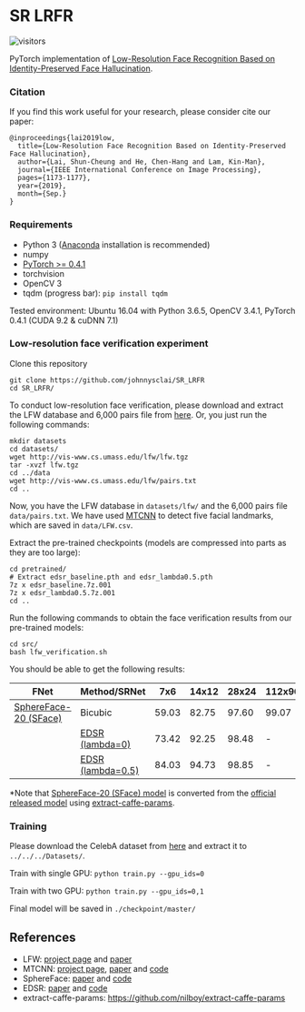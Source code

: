 # SR LRFR
![visitors](https://visitor-badge.glitch.me/badge?page_id=johnnysclai/SR_LRFR)

PyTorch implementation of [Low-Resolution Face Recognition Based on Identity-Preserved Face Hallucination](https://ieeexplore.ieee.org/document/8803782).

### Citation
If you find this work useful for your research, please consider cite our paper:
```
@inproceedings{lai2019low,
  title={Low-Resolution Face Recognition Based on Identity-Preserved Face Hallucination},
  author={Lai, Shun-Cheung and He, Chen-Hang and Lam, Kin-Man},
  journal={IEEE International Conference on Image Processing},
  pages={1173-1177},
  year={2019},
  month={Sep.}
}
```

### Requirements
- Python 3 ([Anaconda](https://www.anaconda.com) installation is recommended)
- numpy
- [PyTorch >= 0.4.1](https://pytorch.org)
- torchvision
- OpenCV 3
- tqdm (progress bar): ``pip install tqdm``

Tested environment: Ubuntu 16.04 with Python 3.6.5, OpenCV 3.4.1, PyTorch 0.4.1 (CUDA 9.2 & cuDNN 7.1)

### Low-resolution face verification experiment
Clone this repository
```
git clone https://github.com/johnnysclai/SR_LRFR
cd SR_LRFR/
```

To conduct low-resolution face verification, please download and extract the LFW database and 6,000 pairs file from [here](http://vis-www.cs.umass.edu/lfw/#download). Or, you just run the following commands:

```
mkdir datasets
cd datasets/
wget http://vis-www.cs.umass.edu/lfw/lfw.tgz
tar -xvzf lfw.tgz
cd ../data
wget http://vis-www.cs.umass.edu/lfw/pairs.txt
cd ..
```
Now, you have the LFW database in ``datasets/lfw/`` and the 6,000 pairs file ``data/pairs.txt``. We have used [MTCNN](https://github.com/TropComplique/mtcnn-pytorch) to detect five facial landmarks, which are saved in ``data/LFW.csv``.

Extract the pre-trained checkpoints (models are compressed into parts as they are too large):
```
cd pretrained/
# Extract edsr_baseline.pth and edsr_lambda0.5.pth
7z x edsr_baseline.7z.001
7z x edsr_lambda0.5.7z.001
cd ..
```

Run the following commands to obtain the face verification results from our pre-trained models:
```
cd src/
bash lfw_verification.sh
```
You should be able to get the following results:

| FNet                                          | Method/SRNet                     | 7x6   | 14x12 | 28x24 | 112x96 |
| --------------------------------------------- | -------------------------------- | ----- | ----- | ----- | ------ |
| [SphereFace-20 (SFace)](pretrained/sface.pth) | Bicubic                          | 59.03 | 82.75 | 97.60 | 99.07  |
|                                               | [EDSR (lambda=0)](pretrained/)   | 73.42 | 92.25 | 98.48 | -      |
|                                               | [EDSR (lambda=0.5)](pretrained/) | 84.03 | 94.73 | 98.85 | -      |

*Note that [SphereFace-20 (SFace) model](pretrained/sface.pth) is converted from the [official released model](https://github.com/wy1iu/sphereface#models) using [extract-caffe-params](https://github.com/nilboy/extract-caffe-params).

### Training
Please download the CelebA dataset from [here](https://drive.google.com/drive/folders/0B7EVK8r0v71pWEZsZE9oNnFzTm8) and extract it to ```../../../Datasets/```.

Train with single GPU: ```python train.py --gpu_ids=0```

Train with two GPU: ```python train.py --gpu_ids=0,1```

Final model will be saved in ```./checkpoint/master/```

## References
- LFW: [project page](http://vis-www.cs.umass.edu/lfw/) and [paper](http://vis-www.cs.umass.edu/lfw/lfw.pdf)
- MTCNN: [project page](https://kpzhang93.github.io/MTCNN_face_detection_alignment/index.html), [paper](https://ieeexplore.ieee.org/abstract/document/7553523) and [code](https://github.com/kpzhang93/MTCNN_face_detection_alignment)
- SphereFace: [paper](https://arxiv.org/abs/1704.08063) and [code](https://github.com/wy1iu/sphereface)
- EDSR: [paper](https://ieeexplore.ieee.org/document/8014885) and [code](https://github.com/thstkdgus35/EDSR-PyTorch) 
- extract-caffe-params: https://github.com/nilboy/extract-caffe-params
